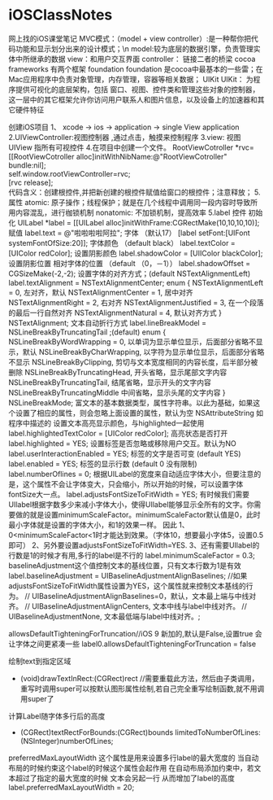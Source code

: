 # iOSClassNotes
网上找的iOS课堂笔记
MVC模式：（model + view controller）:是一种帮你把代码功能和显示划分出来的设计模式；\n
model:较为底层的数据引擎，负责管理实体中所继承的数据
view：和用户交互界面
controller： 链接二者的桥梁
cocoa  frameworks 有两个框架
foundation
foundation 是cocoa中最基本的一些雷；在Mac应用程序中负责对象管理，内存管理，容器等相关数据；
UIKit
UIKit： 为程序提供可视化的底层架构，包括 窗口、视图、控件类和管理这些对象的控制器，这一层中的其它框架允许你访问用户联系人和图片信息，以及设备上的加速器和其它硬件特征

创建iOS项目
1、 xcode -> ios -> application -> single View application
2.UIViewController:视图控制器 ,通过点击，触摸来控制程序
3.view: 视图 UIView 指所有可视控件
4.在项目中创建一个文件。
RootViewCotroller *rvc=[[RootViewCotroller alloc]initWithNibName:@"RootViewCotroller" bundle:nil];  
    self.window.rootViewController=rvc;  
    [rvc release];  
  代码含义：创建根控件,并把新创建的根控件赋值给窗口的根控件；注意释放；
5.属性
atomic: 原子操作；线程保护；就是在几个线程中调用同一段内容时导致所用内容混乱，进行枷锁机制
nonatomic: 不加锁机制，提高效率
5.label 控件
初始化
UILabel *label = [[UILabel alloc]initWithFrame:CGRectMake(10,10,10,10)];
赋值
label.text = @"啦啦啦啦阿拉";
字体 （默认17）
[label setFont:[UIFont systemFontOfSize:20]];
字体颜色 （default black）
label.textColor = [UIColor redColor];
设置阴影颜色
label.shadowColor = [UIIColor blackColor];
设置阴影位置 相对字体的位置 （default （0，－1））
label.shadowOffset = CGSizeMake(-2,-2);
设置字体的对齐方式；(default NSTextAlignmentLeft)
label.textAlignment = NSTextAlignmentCenter;
   enum {
       NSTextAlignmentLeft      = 0,  左对齐，默认
        NSTextAlignmentCenter    = 1,  居中对齐
        NSTextAlignmentRight     = 2,  右对齐
        NSTextAlignmentJustified = 3,  在一个段落的最后一行自然对齐
        NSTextAlignmentNatural   = 4,  默认对齐方式
    } NSTextAlignment;
文本自动折行方式 
label.lineBreakModel = NSLineBreakByTruncatingTail ;(default)
    enum {
       NSLineBreakByWordWrapping = 0,  以单词为显示单位显示，后面部分省略不显示，默认
       NSLineBreakByCharWrapping,      以字符为显示单位显示，后面部分省略不显示
        NSLineBreakByClipping,          剪切与文本宽度相同的内容长度，后半部分被删除
        NSLineBreakByTruncatingHead,    开头省略，显示尾部文字内容
        NSLineBreakByTruncatingTail,    结尾省略，显示开头的文字内容
        NSLineBreakByTruncatingMiddle   中间省略，显示头尾的文字内容
    } NSLineBreakMode;
富文本的基本数据类型，属性字符串。以此为基础，如果这个设置了相应的属性，则会忽略上面设置的属性，默认为空
NSAttributeString 如程序中描述的
设置文本高亮显示颜色，与highlighted一起使用
label.highlightedTextColor = [UIColor redColor];
高亮状态是否打开
label.highlighted = YES;
设置标签是否忽略或移除用户交互。默认为NO  
label.userInteractionEnabled = YES;
标签的文字是否可变 (default  YES)
label.enabled = YES;
标签的显示行数 (default 0 没有限制)
label.numberOflines = 0;
根据UILabel的宽度来自动适应字体大小，但要注意的是，这个属性不会让字体变大，只会缩小，所以开始的时候，可以设置字体fontSize大一点。
label.adjustsFontSizeToFitWidth = YES;
有时候我们需要UIlabel根据字数多少来减小字体大小，使得UIlabel能够显示全所有的文字。你需要做的就是设置minimumScaleFactor。minimumScaleFactor默认值是0，此时最小字体就是设置的字体大小，和1的效果一样。
因此 
1、0<minimumScaleFactor<1时才能达到效果。（字体10，想要最小字体5，设置0.5即可）
2、另外要设置adjustsFontSizeToFitWidth=YES.
3、还有需要UIlabel的行数是1的时候才有用,多行的label是不行的
 label.minimumScaleFactor = 0.3;
baselineAdjustment这个值控制文本的基线位置，只有文本行数为1是有效
label.baselineAdjustment = UIBaselineAdjustmentAlignBaselines;
//如果adjustsFontSizeToFitWidth属性设置为YES，这个属性就来控制文本基线的行为。
// UIBaselineAdjustmentAlignBaselines=0，默认，文本最上端与中线对齐。
// UIBaselineAdjustmentAlignCenters,   文本中线与label中线对齐。
// UIBaselineAdjustmentNone,  文本最低端与label中线对齐。;

allowsDefaultTighteningForTruncation//iOS 9 新加的,默认是False,设置true  会让字体之间更紧凑一些
label0.allowsDefaultTighteningForTruncation = false

绘制text到指定区域
- (void)drawTextInRect:(CGRect)rect
//需要重载此方法，然后由子类调用，重写时调用super可以按默认图形属性绘制,若自己完全重写绘制函数,就不用调用super了

计算Label随字体多行后的高度
- (CGRect)textRectForBounds:(CGRect)bounds limitedToNumberOfLines:(NSInteger)numberOfLines;

preferredMaxLayoutWidth
这个属性是用来设置多行label的最大宽度的
当自动布局的时候约束这个label的时候这个属性会起作用
在自动布局添加约束中，若文本超过了指定的最大宽度的时候 文本会另起一行 从而增加了label的高度
label.preferredMaxLayoutWidth = 20;

